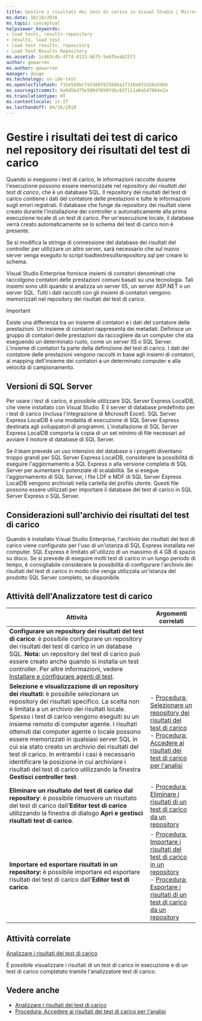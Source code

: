 ```yaml
---
title: Gestire i risultati dei test di carico in Visual Studio | Microsoft Docs
ms.date: 10/19/2016
ms.topic: conceptual
helpviewer_keywords:
- load tests, results repository
- results, load test
- load test results, repository
- Load Test Results Repository
ms.assetid: 1cd63c4b-4f74-4133-b675-5e8fbeab25f3
author: gewarren
ms.author: gewarren
manager: douge
ms.technology: vs-ide-test
ms.openlocfilehash: f32e5b8bc7a5366f825686a17310a031d20a54bb
ms.sourcegitcommit: 6a9d5bd75e50947659fd6c837111a6a547884e2a
ms.translationtype: HT
ms.contentlocale: it-IT
ms.lasthandoff: 04/16/2018
---
```

# <a name="manage-load-test-results-in-the-load-test-results-repository"></a>Gestire i risultati dei test di carico nel repository dei risultati del test di carico

Quando si eseguono i test di carico, le informazioni raccolte durante l'esecuzione possono essere memorizzate nel *repository dei risultati del test di carico*, che è un database SQL. Il repository dei risultati del test di carico contiene i dati del contatore delle prestazioni e tutte le informazioni sugli errori registrati. Il database che funge da repository dei risultati viene creato durante l'installazione dei controller o automaticamente alla prima esecuzione locale di un test di carico. Per un'esecuzione locale, il database verrà creato automaticamente se lo schema del test di carico non è presente.

 Se si modifica la stringa di connessione del database dei risultati del controller per utilizzare un altro server, sarà necessario che sul nuovo server venga eseguito lo script loadtestresultsrepository.sql per creare lo schema.

 Visual Studio Enterprise fornisce insiemi di contatori denominati che raccolgono contatori delle prestazioni comuni basati su una tecnologia. Tali insiemi sono utili quando si analizza un server IIS, un server ASP.NET o un server SQL. Tutti i dati raccolti con gli insiemi di contatori vengono memorizzati nel repository dei risultati del test di carico.

> [!IMPORTANT]
> Esiste una differenza tra un insieme di contatori e i dati del contatore delle prestazioni. Un insieme di contatori rappresenta dei metadati. Definisce un gruppo di contatori delle prestazioni da raccogliere da un computer che sta eseguendo un determinato ruolo, come un server IIS o SQL Server. L'insieme di contatori fa parte della definizione del test di carico. I dati del contatore delle prestazioni vengono raccolti in base agli insiemi di contatori, al mapping dell'insieme dei contatori a un determinato computer e alla velocità di campionamento.

## <a name="sql-server-versions"></a>Versioni di SQL Server

 Per usare i test di carico, è possibile utilizzare SQL Server Express LocalDB, che viene installato con Visual Studio. È il server di database predefinito per i test di carico (inclusa l'integrazione di Microsoft Excel). SQL Server Express LocalDB è una modalità di esecuzione di SQL Server Express destinata agli sviluppatori di programmi. L'installazione di SQL Server Express LocalDB comporta la copia di un set minimo di file necessari ad avviare il motore di database di SQL Server.

 Se il team prevede un uso intensivo del database o i progetti diventano troppo grandi per SQL Server Express LocalDB, considerare la possibilità di eseguire l'aggiornamento a SQL Express o alla versione completa di SQL Server per aumentare il potenziale di scalabilità. Se si esegue l'aggiornamento di SQL Server, i file LDF e MDF di SQL Server Express LocalDB vengono archiviati nella cartella del profilo utente. Questi file possono essere utilizzati per importare il database del test di carico in SQL Server Express o SQL Server.

## <a name="load-test-results-store-considerations"></a>Considerazioni sull'archivio dei risultati del test di carico

 Quando è installato Visual Studio Enterprise, l'archivio dei risultati dei test di carico viene configurato per l'uso di un'istanza di SQL Express installata nel computer. SQL Express è limitato all'utilizzo di un massimo di 4 GB di spazio su disco. Se si prevede di eseguire molti test di carico in un lungo periodo di tempo, è consigliabile considerare la possibilità di configurare l'archivio dei risultati del test di carico in modo che venga utilizzata un'istanza del prodotto SQL Server completo, se disponibile.

## <a name="load-test-analyzer-tasks"></a>Attività dell'Analizzatore test di carico

|Attività|Argomenti correlati|
|-----------|-----------------------|
|**Configurare un repository dei risultati del test di carico**: è possibile configurare un repository dei risultati del test di carico in un database SQL. **Nota:** un repository del test di carico può essere creato anche quando si installa un test controller. Per altre informazioni, vedere [Installare e configurare agenti di test](../test/lab-management/install-configure-test-agents.md).||
|**Selezione e visualizzazione di un repository dei risultati:** è possibile selezionare un repository dei risultati specifico. La scelta non è limitata a un archivio dei risultati locale. Spesso i test di carico vengono eseguiti su un insieme remoto di computer agente. I risultati ottenuti dai computer agente o locale possono essere memorizzati in qualsiasi server SQL in cui sia stato creato un archivio dei risultati del test di carico. In entrambi i casi è necessario identificare la posizione in cui archiviare i risultati del test di carico utilizzando la finestra **Gestisci controller test**.|-   [Procedura: Selezionare un repository dei risultati del test di carico](../test/how-to-select-a-load-test-results-repository.md)<br />-   [Procedura: Accedere ai risultati dei test di carico per l'analisi](../test/how-to-access-load-test-results-for-analysis.md)|
|**Eliminare un risultato del test di carico dal repository**: è possibile rimuovere un risultato del test di carico dall'**Editor test di carico** utilizzando la finestra di dialogo **Apri e gestisci risultati test di carico**.|-   [Procedura: Eliminare i risultati di un test di carico da un repository](../test/how-to-delete-load-test-results-from-a-repository.md)|
|**Importare ed esportare risultati in un repository:** è possibile importare ed esportare risultati del test di carico dall'**Editor test di carico**.|-   [Procedura: Importare i risultati del test di carico in un repository](../test/how-to-import-load-test-results-into-a-repository.md)<br />-   [Procedura: Esportare i risultati di un test di carico da un repository](../test/how-to-export-load-test-results-from-a-repository.md)|

## <a name="related-tasks"></a>Attività correlate

 [Analizzare i risultati dei test di carico](../test/analyze-load-test-results-using-the-load-test-analyzer.md)

 È possibile visualizzare i risultati di un test di carico in esecuzione e di un test di carico completato tramite l'analizzatore test di carico.

## <a name="see-also"></a>Vedere anche

- [Analizzare i risultati dei test di carico](../test/analyze-load-test-results-using-the-load-test-analyzer.md)
- [Procedura: Accedere ai risultati dei test di carico per l'analisi](../test/how-to-access-load-test-results-for-analysis.md)